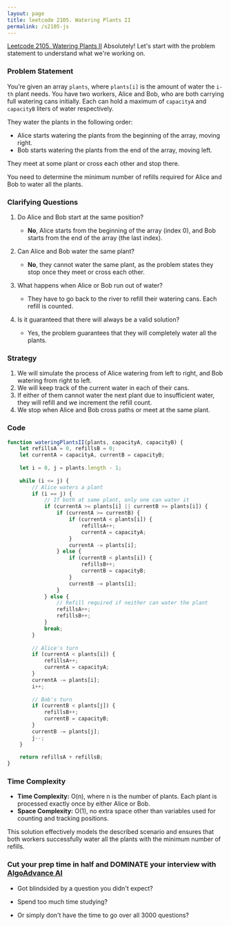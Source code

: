 ```yaml
---
layout: page
title: leetcode 2105. Watering Plants II
permalink: /s2105-js
---
```

[Leetcode 2105. Watering Plants II](https://algoadvance.github.io/algoadvance/l2105)
Absolutely! Let's start with the problem statement to understand what we're working on.

### Problem Statement

You’re given an array `plants`, where `plants[i]` is the amount of water the `i-th` plant needs. You have two workers, Alice and Bob, who are both carrying full watering cans initially. Each can hold a maximum of `capacityA` and `capacityB` liters of water respectively.

They water the plants in the following order:
- Alice starts watering the plants from the beginning of the array, moving right.
- Bob starts watering the plants from the end of the array, moving left.

They meet at some plant or cross each other and stop there.

You need to determine the minimum number of refills required for Alice and Bob to water all the plants.

### Clarifying Questions
 
1. Do Alice and Bob start at the same position?
   - **No**, Alice starts from the beginning of the array (index 0), and Bob starts from the end of the array (the last index).

2. Can Alice and Bob water the same plant?
   - **No**, they cannot water the same plant, as the problem states they stop once they meet or cross each other.

3. What happens when Alice or Bob run out of water?
   - They have to go back to the river to refill their watering cans. Each refill is counted.

4. Is it guaranteed that there will always be a valid solution?
   - Yes, the problem guarantees that they will completely water all the plants.

### Strategy

1. We will simulate the process of Alice watering from left to right, and Bob watering from right to left.
2. We will keep track of the current water in each of their cans.
3. If either of them cannot water the next plant due to insufficient water, they will refill and we increment the refill count.
4. We stop when Alice and Bob cross paths or meet at the same plant.

### Code

```javascript
function wateringPlantsII(plants, capacityA, capacityB) {
    let refillsA = 0, refillsB = 0;
    let currentA = capacityA, currentB = capacityB;
    
    let i = 0, j = plants.length - 1;
    
    while (i <= j) {
        // Alice waters a plant
        if (i == j) {
            // If both at same plant, only one can water it
            if (currentA >= plants[i] || currentB >= plants[i]) {
                if (currentA >= currentB) {
                    if (currentA < plants[i]) {
                        refillsA++;
                        currentA = capacityA;
                    }
                    currentA -= plants[i];
                } else {
                    if (currentB < plants[i]) {
                        refillsB++;
                        currentB = capacityB;
                    }
                    currentB -= plants[i];
                }
            } else {
                // Refill required if neither can water the plant
                refillsA++;
                refillsB++;
            }
            break;
        }
        
        // Alice's turn
        if (currentA < plants[i]) {
            refillsA++;
            currentA = capacityA;
        }
        currentA -= plants[i];
        i++;
        
        // Bob's turn
        if (currentB < plants[j]) {
            refillsB++;
            currentB = capacityB;
        }
        currentB -= plants[j];
        j--;
    }
    
    return refillsA + refillsB;
}
```

### Time Complexity

- **Time Complexity:** O(n), where n is the number of plants. Each plant is processed exactly once by either Alice or Bob.
- **Space Complexity:** O(1), no extra space other than variables used for counting and tracking positions.

This solution effectively models the described scenario and ensures that both workers successfully water all the plants with the minimum number of refills.


### Cut your prep time in half and DOMINATE your interview with [AlgoAdvance AI](https://algoAdvance.com)

- Got blindsided by a question you didn't expect?

- Spend too much time studying?

- Or simply don't have the time to go over all 3000 questions?

